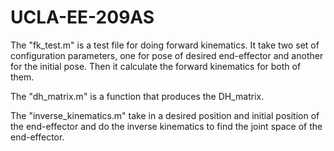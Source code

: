 # UCLA-EE-209AS

The "fk_test.m" is a test file for doing forward kinematics. It take two set of configuration parameters, one for pose of desired end-effector and another for the initial pose. Then it calculate the forward kinematics for both of them.

The "dh_matrix.m" is a function that produces the DH_matrix.

The "inverse_kinematics.m" take in a desired position and initial position of the end-effector and do the inverse kinematics to find the joint space of the end-effector.
